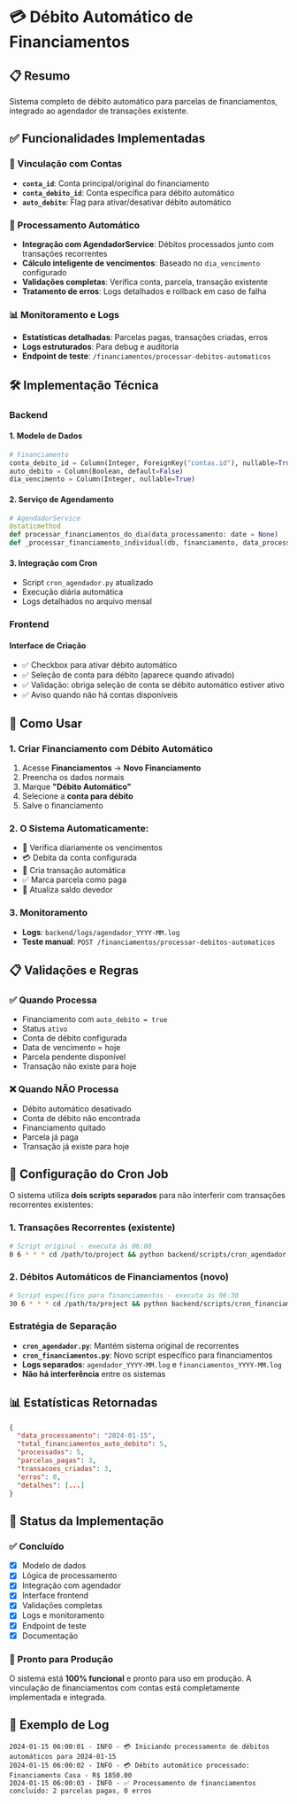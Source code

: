 # 💳 Débito Automático de Financiamentos

## 📋 Resumo

Sistema completo de débito automático para parcelas de financiamentos, integrado ao agendador de transações existente.

## ✅ Funcionalidades Implementadas

### 🏦 Vinculação com Contas
- **`conta_id`**: Conta principal/original do financiamento
- **`conta_debito_id`**: Conta específica para débito automático
- **`auto_debito`**: Flag para ativar/desativar débito automático

### 🔄 Processamento Automático
- **Integração com AgendadorService**: Débitos processados junto com transações recorrentes
- **Cálculo inteligente de vencimentos**: Baseado no `dia_vencimento` configurado
- **Validações completas**: Verifica conta, parcela, transação existente
- **Tratamento de erros**: Logs detalhados e rollback em caso de falha

### 📊 Monitoramento e Logs
- **Estatísticas detalhadas**: Parcelas pagas, transações criadas, erros
- **Logs estruturados**: Para debug e auditoria
- **Endpoint de teste**: `/financiamentos/processar-debitos-automaticos`

## 🛠️ Implementação Técnica

### Backend

#### 1. Modelo de Dados
```python
# Financiamento
conta_debito_id = Column(Integer, ForeignKey("contas.id"), nullable=True)
auto_debito = Column(Boolean, default=False)
dia_vencimento = Column(Integer, nullable=True)
```

#### 2. Serviço de Agendamento
```python
# AgendadorService
@staticmethod
def processar_financiamentos_do_dia(data_processamento: date = None)
def _processar_financiamento_individual(db, financiamento, data_processamento)
```

#### 3. Integração com Cron
- Script `cron_agendador.py` atualizado
- Execução diária automática
- Logs detalhados no arquivo mensal

### Frontend

#### Interface de Criação
- ✅ Checkbox para ativar débito automático
- ✅ Seleção de conta para débito (aparece quando ativado)
- ✅ Validação: obriga seleção de conta se débito automático estiver ativo
- ✅ Aviso quando não há contas disponíveis

## 🚀 Como Usar

### 1. Criar Financiamento com Débito Automático
1. Acesse **Financiamentos** → **Novo Financiamento**
2. Preencha os dados normais
3. Marque **"Débito Automático"**
4. Selecione a **conta para débito**
5. Salve o financiamento

### 2. O Sistema Automaticamente:
- 📅 Verifica diariamente os vencimentos
- 💳 Debita da conta configurada
- 📝 Cria transação automática
- ✅ Marca parcela como paga
- 🔄 Atualiza saldo devedor

### 3. Monitoramento
- **Logs**: `backend/logs/agendador_YYYY-MM.log`
- **Teste manual**: `POST /financiamentos/processar-debitos-automaticos`

## 📋 Validações e Regras

### ✅ Quando Processa
- Financiamento com `auto_debito = true`
- Status `ativo`
- Conta de débito configurada
- Data de vencimento = hoje
- Parcela pendente disponível
- Transação não existe para hoje

### ❌ Quando NÃO Processa
- Débito automático desativado
- Conta de débito não encontrada
- Financiamento quitado
- Parcela já paga
- Transação já existe para hoje

## 🔧 Configuração do Cron Job

O sistema utiliza **dois scripts separados** para não interferir com transações recorrentes existentes:

### 1. Transações Recorrentes (existente)
```bash
# Script original - executa às 06:00
0 6 * * * cd /path/to/project && python backend/scripts/cron_agendador.py
```

### 2. Débitos Automáticos de Financiamentos (novo)
```bash
# Script específico para financiamentos - executa às 06:30
30 6 * * * cd /path/to/project && python backend/scripts/cron_financiamentos.py
```

### Estratégia de Separação
- **`cron_agendador.py`**: Mantém sistema original de recorrentes
- **`cron_financiamentos.py`**: Novo script específico para financiamentos
- **Logs separados**: `agendador_YYYY-MM.log` e `financiamentos_YYYY-MM.log`
- **Não há interferência** entre os sistemas

## 📊 Estatísticas Retornadas

```json
{
  "data_processamento": "2024-01-15",
  "total_financiamentos_auto_debito": 5,
  "processados": 5,
  "parcelas_pagas": 3,
  "transacoes_criadas": 3,
  "erros": 0,
  "detalhes": [...]
}
```

## 🎯 Status da Implementação

### ✅ Concluído
- [x] Modelo de dados
- [x] Lógica de processamento
- [x] Integração com agendador
- [x] Interface frontend
- [x] Validações completas
- [x] Logs e monitoramento
- [x] Endpoint de teste
- [x] Documentação

### 🚀 Pronto para Produção

O sistema está **100% funcional** e pronto para uso em produção. A vinculação de financiamentos com contas está completamente implementada e integrada.

## 📝 Exemplo de Log

```
2024-01-15 06:00:01 - INFO - 💳 Iniciando processamento de débitos automáticos para 2024-01-15
2024-01-15 06:00:02 - INFO - 💳 Débito automático processado: Financiamento Casa - R$ 1850.00
2024-01-15 06:00:03 - INFO - ✅ Processamento de financiamentos concluído: 2 parcelas pagas, 0 erros
``` 